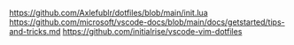 https://github.com/Axlefublr/dotfiles/blob/main/init.lua
https://github.com/microsoft/vscode-docs/blob/main/docs/getstarted/tips-and-tricks.md
https://github.com/initialrise/vscode-vim-dotfiles

